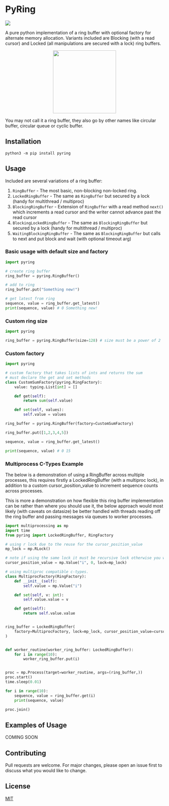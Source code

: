 # PyRing

<p align="left">
  <img src="https://github.com/jaycosaur/pyring/workflows/Build%20and%20Test/badge.svg">
</p>

A pure python implementation of a ring buffer with optional factory for alternate memory allocation. Variants included are Blocking (with a read cursor) and Locked (all manipulations are secured with a lock) ring buffers.

<p align="center">
  <img width="200" height="200" src="https://github.com/jaycosaur/pyring/blob/master/img/pyring.png">
</p>

You may not call it a ring buffer, they also go by other names like circular buffer, circular queue or cyclic buffer.

## Installation

`python3 -m pip install pyring`

## Usage

Included are several variations of a ring buffer:

1. `RingBuffer` - The most basic, non-blocking non-locked ring.
2. `LockedRingBuffer` - The same as `RingBuffer` but secured by a lock (handy for multithread / multiproc)
3. `BlockingRingBuffer` - Extension of `RingBuffer` with a read method `next()` which increments a read cursor and the writer cannot advance past the read cursor
4. `BlockingLockedRingBuffer` - The same as `BlockingRingBuffer` but secured by a lock (handy for multithread / multiproc)
5. `WaitingBlockingRingBuffer` - The same as `BlockingRingBuffer` but calls to next and put block and wait (with optional timeout arg)

### Basic usage with default size and factory

```python
import pyring

# create ring buffer
ring_buffer = pyring.RingBuffer()

# add to ring
ring_buffer.put("Something new!")

# get latest from ring
sequence, value = ring_buffer.get_latest()
print(sequence, value) # 0 Something new!
```

### Custom ring size

```python
import pyring

ring_buffer = pyring.RingBuffer(size=128) # size must be a power of 2
```

### Custom factory

```python
import pyring

# custom factory that takes lists of ints and returns the sum
# must declare the get and set methods
class CustomSumFactory(pyring.RingFactory):
    value: typing.List[int] = []

    def get(self):
        return sum(self.value)

    def set(self, values):
        self.value = values

ring_buffer = pyring.RingBuffer(factory=CustomSumFactory)

ring_buffer.put([1,2,3,4,5])

sequence, value = ring_buffer.get_latest()

print(sequence, value) # 0 15
```

### Multiprocess C-Types Example

The below is a demonstration of using a RingBuffer across multiple processes, this requires firstly a LockedRingBuffer (with a multiproc lock), in addition to a custom cursor_position_value to increment sequence counts across processes.

This is more a demonstration on how flexible this ring buffer implementation can be rather than where you should use it, the below approach would most likely (with caveats on datasize) be better handled with threads reading off the ring buffer and passing messages via queues to worker processes.

```python
import multiprocessing as mp
import time
from pyring import LockedRingBuffer, RingFactory

# using r lock due to the reuse for the cursor_position_value
mp_lock = mp.RLock()

# note if using the same lock it must be recursive lock otherwise you will get deadlocks
cursor_position_value = mp.Value("i", 0, lock=mp_lock)

# using multiproc compatible c-types.
class MultiprocFactory(RingFactory):
    def __init__(self):
        self.value = mp.Value("i")

    def set(self, v: int):
        self.value.value = v

    def get(self):
        return self.value.value


ring_buffer = LockedRingBuffer(
    factory=MultiprocFactory, lock=mp_lock, cursor_position_value=cursor_position_value
)


def worker_routine(worker_ring_buffer: LockedRingBuffer):
    for i in range(10):
        worker_ring_buffer.put(i)


proc = mp.Process(target=worker_routine, args=(ring_buffer,))
proc.start()
time.sleep(0.01)

for i in range(10):
    sequence, value = ring_buffer.get(i)
    print(sequence, value)

proc.join()
```

## Examples of Usage

COMING SOON

## Contributing

Pull requests are welcome. For major changes, please open an issue first to discuss what you would like to change.

## License

[MIT](https://choosealicense.com/licenses/mit/)
